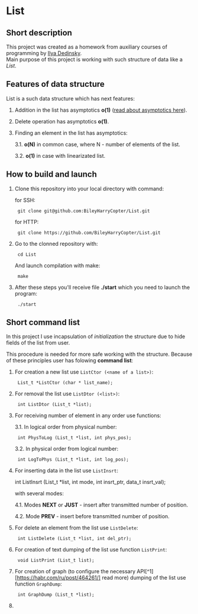 # List #

## Short description ##

This project was created as a homework from auxiliary courses of programming by [Ilya Dedinsky](https://github.com/ded32?tab=following).  
Main purpose of this project is working with such structure of data like a *List*.

## Features of data structure ##

List is a such data structure which has next features:

1. Addition in the list has asymptotics **o(1)** ([read about asymptotics here](http://cs.mipt.ru/wp/wp-content/uploads/2018/09/02-resource.pdf)).

2. Delete operation has asymptotics **o(1)**.

3. Finding an element in the list has asymptotics:

    3.1. **o(N)** in common case, where N - number of elements of the list.

    3.2. **o(1)** in case with linearizated list.

## How to build and launch ##

1. Clone this repository into your local directory with command:

    for SSH:

        git clone git@github.com:BileyHarryCopter/List.git

    for HTTP:

        git clone https://github.com/BileyHarryCopter/List.git

2. Go to the clonned repository with:

        cd List

    And launch compilation with make:

        make

3. After these steps you'll receive file **./start** which you need to launch the program:

        ./start

## Short command list ##

In this project I use incapsulation of *initialization* the structure due to hide fields of the list from user.

This procedure is needed for more safe working with the structure. Because of these principles user has folowing **command list**:

1. For creation a new list use `ListCtor (<name of a list>)`:

        List_t *ListCtor (char * list_name);

2. For removal the list use `ListDtor (<list>)`:

        int ListDtor (List_t *list);

3. For receiving number of element in any order use functions:

    3.1. In logical order from physical number:

        int PhysToLog (List_t *list, int phys_pos);

    3.2. In physical order from logical number:

        int LogToPhys (List_t *list, int log_pos);

4. For inserting data in the list use `ListInsrt`:

    int ListInsrt (List_t *list, int mode, int insrt_ptr, data_t insrt_val);

    with several modes:

    4.1. Modes **NEXT** or **JUST** - insert after transmitted number of position.

    4.2. Mode **PREV** - insert before transmitted number of position.

5. For delete an element from the list use `ListDelete`:

        int ListDelete (List_t *list, int del_ptr);

6. For creation of text dumping of the list use function `ListPrint`:

        void ListPrint (List_t list);

7. For creation of graph (to configure the necessary API[^1][https://habr.com/ru/post/464261/] read more) dumping of the list use function `GraphDump`:

        int GraphDump (List_t *list);

8. 

